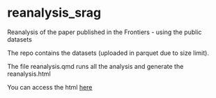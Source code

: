 # reanalysis_srag
Reanalysis of the paper published in the Frontiers - using the public datasets

The repo contains the datasets (uploaded in parquet due to size limit).

The file reanalysis.qmd runs all the analysis and generate the reanalysis.html

You can access the html [here](https://rawcdn.githack.com/csthiago/reanalysis_srag/e8877e54671d13d2ddaa1cd4f3f2154d6b1e3de4/reanalysis.html)
